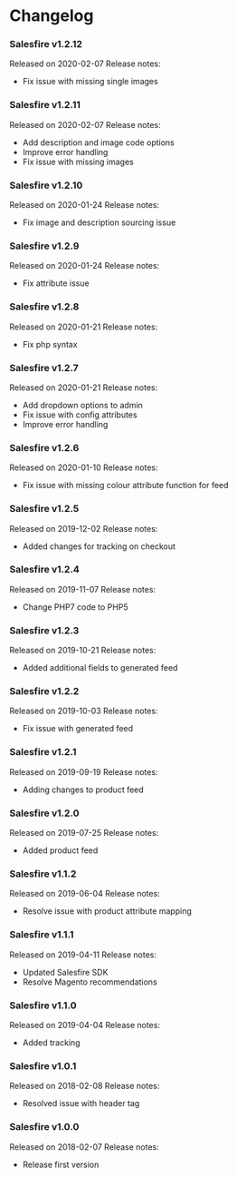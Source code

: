 # Changelog

### Salesfire v1.2.12
Released on 2020-02-07
Release notes:

- Fix issue with missing single images


### Salesfire v1.2.11
Released on 2020-02-07
Release notes:

- Add description and image code options
- Improve error handling
- Fix issue with missing images


### Salesfire v1.2.10
Released on 2020-01-24
Release notes:

- Fix image and description sourcing issue


### Salesfire v1.2.9
Released on 2020-01-24
Release notes:

- Fix attribute issue


### Salesfire v1.2.8
Released on 2020-01-21
Release notes:

- Fix php syntax


### Salesfire v1.2.7
Released on 2020-01-21
Release notes:

- Add dropdown options to admin
- Fix issue with config attributes
- Improve error handling


### Salesfire v1.2.6
Released on 2020-01-10
Release notes:

- Fix issue with missing colour attribute function for feed


### Salesfire v1.2.5
Released on 2019-12-02
Release notes:

- Added changes for tracking on checkout


### Salesfire v1.2.4
Released on 2019-11-07
Release notes:

- Change PHP7 code to PHP5


### Salesfire v1.2.3
Released on 2019-10-21
Release notes:

- Added additional fields to generated feed


### Salesfire v1.2.2
Released on 2019-10-03
Release notes:

- Fix issue with generated feed


### Salesfire v1.2.1
Released on 2019-09-19
Release notes:

- Adding changes to product feed


### Salesfire v1.2.0
Released on 2019-07-25
Release notes:

- Added product feed


### Salesfire v1.1.2
Released on 2019-06-04
Release notes:

- Resolve issue with product attribute mapping


### Salesfire v1.1.1
Released on 2019-04-11
Release notes:

- Updated Salesfire SDK
- Resolve Magento recommendations


### Salesfire v1.1.0
Released on 2019-04-04
Release notes:

- Added tracking


### Salesfire v1.0.1
Released on 2018-02-08
Release notes:

- Resolved issue with header tag


### Salesfire v1.0.0
Released on 2018-02-07
Release notes:

- Release first version
